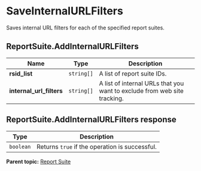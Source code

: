 # SaveInternalURLFilters

Saves internal URL filters for each of the specified report suites.

## ReportSuite.AddInternalURLFilters

|Name|Type|Description|
|----|----|-----------|
|**rsid_list** |`string[]` |A list of report suite IDs.|
|**internal_url_filters** |`string[]` |A list of internal URLs that you want to exclude from web site tracking.|

## ReportSuite.AddInternalURLFilters response

|Type|Description|
|----|-----------|
|`boolean` |Returns `true` if the operation is successful.|

**Parent topic:** [Report Suite](../../methods/report_suite/r_methods_reportsuite.md)

